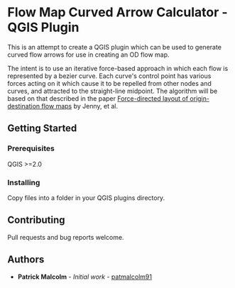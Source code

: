 # Flow Map Curved Arrow Calculator - QGIS Plugin

This is an attempt to create a QGIS plugin which can be used to generate curved flow arrows for use in creating an OD
flow map.

The intent is to use an iterative force-based approach in which each flow is represented by a bezier curve. Each curve's
control point has various forces acting on it which cause it to be repelled from other nodes and curves, and attracted 
to the straight-line midpoint. The algorithm will be based on that described in the paper 
[Force-directed layout of origin-destination flow maps](http://dx.doi.org/10.1080/13658816.2017.1307378) by Jenny, et al.

## Getting Started

### Prerequisites

QGIS >=2.0

### Installing

Copy files into a folder in your QGIS plugins directory.

## Contributing

Pull requests and bug reports welcome.

## Authors

* **Patrick Malcolm** - *Initial work* - [patmalcolm91](https://github.com/patmalcolm91)
